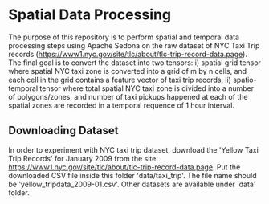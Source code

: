 # Spatial Data Processing
The purpose of this repository is to perform spatial and temporal data processing steps using Apache Sedona on the raw dataset of NYC Taxi Trip records (https://www1.nyc.gov/site/tlc/about/tlc-trip-record-data.page). The final goal is to convert the dataset into two tensors: i) spatial grid tensor where spatial NYC taxi zone is converted into a grid of m by n cells, and each cell in the grid contains a feature vector of taxi trip records, ii) spatio-temporal tensor where total spatial NYC taxi zone is divided into a number of polygons/zones, and number of taxi pickups happened at each of the spatial zones are recorded in a temporal requence of 1 hour interval.

## Downloading Dataset
In order to experiment with NYC taxi trip dataset, download the 'Yellow Taxi Trip Records' for January 2009 from the site: https://www1.nyc.gov/site/tlc/about/tlc-trip-record-data.page. Put the downloaded CSV file inside this folder 'data/taxi_trip'. The file name should be 'yellow_tripdata_2009-01.csv'. Other datasets are available under 'data' folder.
